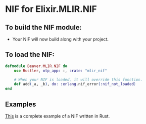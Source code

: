 # NIF for Elixir.MLIR.NIF

## To build the NIF module:

- Your NIF will now build along with your project.

## To load the NIF:

```elixir
defmodule Beaver.MLIR.NIF do
    use Rustler, otp_app: :, crate: "mlir_nif"

    # When your NIF is loaded, it will override this function.
    def add(_a, _b), do: :erlang.nif_error(:nif_not_loaded)
end
```

## Examples

[This](https://github.com/hansihe/NifIo) is a complete example of a NIF written in Rust.
